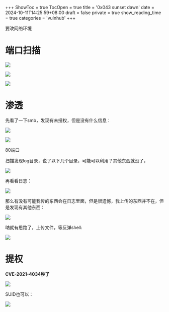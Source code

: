 +++
ShowToc = true
TocOpen = true
title = '0x043 sunset dawn'
date = 2024-10-11T14:25:59+08:00
draft = false
private = true
show_reading_time = true
categories = 'vulnhub'
+++



要改网络环境

# 端口扫描

![](/vulnhub_img/WEBRESOURCEfcf39f4415ab4ce05541b96bb66aa5d2截图.png)

![](/vulnhub_img/WEBRESOURCE66050efeac080fa8a5a93f698f44e958截图.png)

![](/vulnhub_img/WEBRESOURCE75256777e579269d7ff0a2113a8a01f1截图.png)

# 渗透

先看了一下smb，发现有未授权，但是没有什么信息：

![](/vulnhub_img/WEBRESOURCE163afbe54b75d8e755334f7d0a3b7a3d截图.png)

![](/vulnhub_img/WEBRESOURCE9b92fda3276da5d2dc45874f5392f64d截图.png)

80端口

扫描发现log目录，说了以下几个目录，可能可以利用？其他东西就没了，

![](/vulnhub_img/WEBRESOURCE358e16ae51a4ac296e188f3c54b43f38截图.png)

再看看日志：

![](/vulnhub_img/WEBRESOURCEb1b6c2a118d1760aded5c8f0bc256e1b截图.png)

那么有没有可能我传的东西会在日志里面，但是很遗憾，我上传的东西并不在，但是发现有其他东西：

![](/vulnhub_img/WEBRESOURCE195726d9a2c0c7cbf28c87d33f6c8714截图.png)

呐就有思路了，上传文件，等反弹shell:

![](/vulnhub_img/WEBRESOURCE70d07aa093b3be950a373c83cb1df2f9截图.png)

# 提权

**CVE-2021-4034秒了**

![](/vulnhub_img/WEBRESOURCE6dc33c940cf5873ebf35289ea88b9797截图.png)

SUID也可以：

![](/vulnhub_img/WEBRESOURCE8e32c8235ef5206f6fe940d18e18537f截图.png)